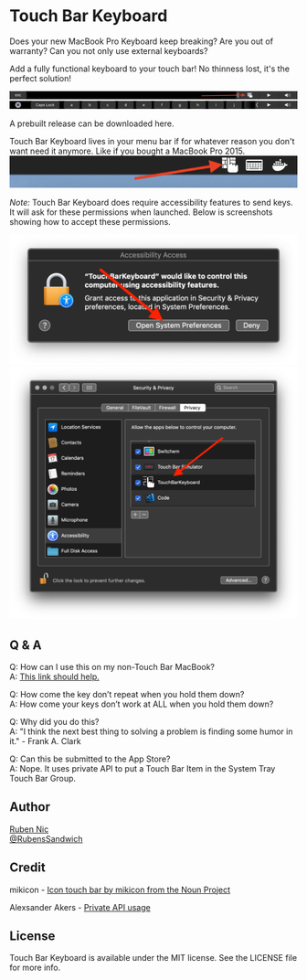 # Touch Bar Keyboard

Does your new MacBook Pro Keyboard keep breaking? Are you out of warranty? Can you not only use external keyboards? 

Add a fully functional keyboard to your touch bar! No thinness lost, it's the perfect solution!

![Touch Bar Keyboard Open Icon](screenshot1.png)
![Touch Bar Keyboard Keys](screenshot2.png)

A prebuilt release can be downloaded here.

Touch Bar Keyboard lives in your menu bar if for whatever reason you don't want need it anymore. Like if you bought a MacBook Pro 2015.
![Touch Bar Keyboard Menu Bar Icon](menuBar.png)

*Note:* Touch Bar Keyboard does require accessibility features to send keys. It will ask for these permissions when launched. Below is screenshots showing how to accept these permissions.

![Open System Preferences Alert](install1.png)
![Allow Touch Bar Keyboard Accessibility Features](install2.png)


## Q & A

Q: How can I use this on my non-Touch Bar MacBook?  
A: [This link should help.](https://www.apple.com/shop/buy-mac/macbook-pro/13-inch-space-gray-256gb-2.3ghz-quad-core#)

Q: How come the key don’t repeat when you hold them down?  
A: How come your keys don’t work at ALL when you hold them down?

Q: Why did you do this?  
A: "I think the next best thing to solving a problem is finding some humor in it." - Frank A. Clark

Q: Can this be submitted to the App Store?  
A: Nope. It uses private API to put a Touch Bar Item in the System Tray Touch Bar Group.

## Author

[Ruben Nic](https://rubennic.com)  
[@RubensSandwich](https://twitter.com/RubensSandwich)

## Credit

mikicon - [Icon touch bar by mikicon from the Noun Project](https://thenounproject.com/search/?q=touch%20bar&i=741573)

Alexsander Akers - [Private API usage](https://github.com/a2/touch-baer)

## License

Touch Bar Keyboard is available under the MIT license. See the LICENSE file for more info.
